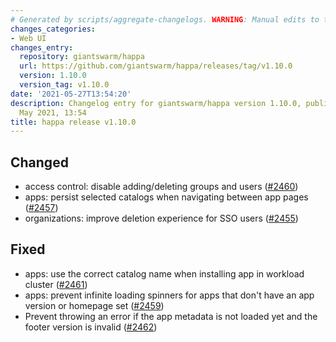 ```yaml
---
# Generated by scripts/aggregate-changelogs. WARNING: Manual edits to this files will be overwritten.
changes_categories:
- Web UI
changes_entry:
  repository: giantswarm/happa
  url: https://github.com/giantswarm/happa/releases/tag/v1.10.0
  version: 1.10.0
  version_tag: v1.10.0
date: '2021-05-27T13:54:20'
description: Changelog entry for giantswarm/happa version 1.10.0, published on 27
  May 2021, 13:54
title: happa release v1.10.0
---
```


## Changed

- access control: disable adding/deleting groups and users ([#2460](https://github.com/giantswarm/happa/pull/2460))
- apps: persist selected catalogs when navigating between app pages ([#2457](https://github.com/giantswarm/happa/pull/2457))
- organizations: improve deletion experience for SSO users ([#2455](https://github.com/giantswarm/happa/pull/2455))

## Fixed

- apps: use the correct catalog name when installing app in workload cluster ([#2461](https://github.com/giantswarm/happa/pull/2461))
- apps: prevent infinite loading spinners for apps that don't have an app version or homepage set ([#2459](https://github.com/giantswarm/happa/pull/2459))
- Prevent throwing an error if the app metadata is not loaded yet and the footer version is invalid ([#2462](https://github.com/giantswarm/happa/pull/2462))

